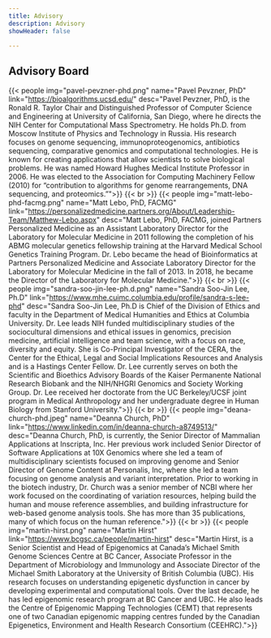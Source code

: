 ```yaml
---
title: Advisory
description: Advisory
showHeader: false

---
```


## Advisory Board

{{< people img="pavel-pevzner-phd.png" name="Pavel Pevzner, PhD" link="https://bioalgorithms.ucsd.edu/" desc="Pavel Pevzner, PhD, is the Ronald R. Taylor Chair and Distinguished Professor of Computer Science and Engineering at University of California, San Diego, where he directs the NIH Center for Computational Mass Spectrometry. He holds Ph.D. from Moscow Institute of Physics and Technology in Russia. His research focuses on genome sequencing, immunoproteogenomics, antibiotics sequencing, comparative genomics and computational technologies. He is known for creating applications that allow scientists to solve biological problems. He was named Howard Hughes Medical Institute Professor in 2006. He was elected to the Association for Computing Machinery Fellow (2010) for “contribution to algorithms for genome rearrangements, DNA sequencing, and proteomics.”">}}
{{< br >}}
{{< people img="matt-lebo-phd-facmg.png" name="Matt Lebo, PhD, FACMG" link="https://personalizedmedicine.partners.org/About/Leadership-Team/Matthew-Lebo.aspx" desc="Matt Lebo, PhD, FACMG, joined Partners Personalized Medicine as an Assistant Laboratory Director for the Laboratory for Molecular Medicine in 2011 following the completion of his ABMG molecular genetics fellowship training at the Harvard Medical School Genetics Training Program. Dr. Lebo became the head of Bioinformatics at Partners Personalized Medicine and Associate Laboratory Director for the Laboratory for Molecular Medicine in the fall of 2013. In 2018, he became the Director of the Laboratory for Molecular Medicine.">}}
{{< br >}}
{{< people img="sandra-soo-jin-lee-ph.d.png" name="Sandra Soo-Jin Lee, Ph.D" link="https://www.mhe.cuimc.columbia.edu/profile/sandra-s-lee-phd" desc="Sandra Soo-Jin Lee, Ph.D is Chief of the Division of Ethics and faculty in the Department of Medical Humanities and Ethics at Columbia University. Dr. Lee leads NIH funded multidisciplinary studies of the sociocultural dimensions and ethical issues in genomics, precision medicine, artificial intelligence and team science, with a focus on race, diversity and equity. She is Co-Principal Investigator of the CERA, the Center for the Ethical, Legal and Social Implications Resources and Analysis and is a Hastings Center Fellow. Dr. Lee currently serves on both the Scientific and Bioethics Advisory Boards of the Kaiser Permanente National Research Biobank and the NIH/NHGRI Genomics and Society Working Group. Dr. Lee received her doctorate from the UC Berkeley/UCSF joint program in Medical Anthropology and her undergraduate degree in Human Biology from Stanford University.">}}
{{< br >}}
{{< people img="deana-church-phd.jpeg" name="Deanna Church, PhD" link="https://www.linkedin.com/in/deanna-church-a8749513/" desc="Deanna Church, PhD, is currently, the Senior Director of Mammalian Applications at Inscripta, Inc. Her previous work included Senior Director of Software Applications at 10X Genomics where she led a team of multidisciplinary scientists focused on improving genome and Senior Director of Genome Content at Personalis, Inc, where she led a team focusing on genome analysis and variant interpretation. Prior to working in the biotech industry, Dr. Church was a senior member of NCBI where her work focused on the coordinating of variation resources, helping build the human and mouse reference assemblies, and building infrastructure for web-based genome analysis tools. She has more than 35 publications, many of which focus on the human reference.">}}
{{< br >}}
{{< people img="martin-hirst.png" name="Martin Hirst" link="https://www.bcgsc.ca/people/martin-hirst" desc="Martin Hirst, is a Senior Scientist and Head of Epigenomics at Canada’s Michael Smith Genome Sciences Centre at BC Cancer, Associate Professor in the Department of Microbiology and Immunology and Associate Director of the Michael Smith Laboratory at the University of British Columbia (UBC). His research focuses on understanding epigenetic dysfunction in cancer by developing experimental and computational tools. Over the last decade, he has led epigenomic research program at BC Cancer and UBC. He also leads the Centre of Epigenomic Mapping Technologies (CEMT) that represents one of two Canadian epigenomic mapping centres funded by the Canadian Epigenetics, Environment and Health Research Consortium (CEEHRC).">}}
